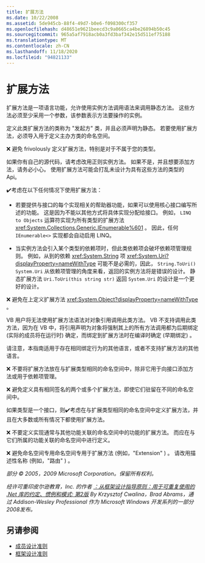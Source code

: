 ```yaml
---
title: 扩展方法
ms.date: 10/22/2008
ms.assetid: 5de945cb-88f4-49d7-b0e6-f098300cf357
ms.openlocfilehash: d48651e9621beecd3c9a0665ca4be26894b50c45
ms.sourcegitcommit: 965a5af7918acb0a3fd3baf342e15d511ef75188
ms.translationtype: MT
ms.contentlocale: zh-CN
ms.lasthandoff: 11/18/2020
ms.locfileid: "94821133"
---
```

# <a name="extension-methods"></a>扩展方法
扩展方法是一项语言功能，允许使用实例方法调用语法来调用静态方法。 这些方法必须至少采用一个参数，该参数表示方法要操作的实例。

 定义此类扩展方法的类称为 "发起方" 类，并且必须声明为静态。 若要使用扩展方法，必须导入用于定义主办方类的命名空间。

 ❌ 避免 frivolously 定义扩展方法，特别是对于不属于您的类型。

 如果你有自己的源代码，请考虑改用正则实例方法。 如果不是，并且想要添加方法，请务必小心。 使用扩展方法可能会打乱未设计为具有这些方法的类型的 Api。

 ✔️考虑在以下任何情况下使用扩展方法：

- 若要提供与接口的每个实现相关的帮助器功能，如果可以使用核心接口编写所述的功能。 这是因为不能以其他方式将具体实现分配给接口。 例如， `LINQ to Objects` 运算符实现为所有类型的扩展方法 <xref:System.Collections.Generic.IEnumerable%601> 。 因此，任何 `IEnumerable<>` 实现都会自动启用 LINQ。

- 当实例方法会引入某个类型的依赖项时，但此类依赖项会破坏依赖项管理规则。 例如，从到的依赖 <xref:System.String> 项 <xref:System.Uri?displayProperty=nameWithType> 可能不是必需的，因此， `String.ToUri()` `System.Uri` 从依赖项管理的角度来看，返回的实例方法将是错误的设计。 静态扩展方法 `Uri.ToUri(this string str)` 返回 `System.Uri` 的设计是一个更好的设计。

 ❌ 避免在上定义扩展方法 <xref:System.Object?displayProperty=nameWithType> 。

 VB 用户将无法使用扩展方法语法对对象引用调用此类方法。 VB 不支持调用此类方法，因为在 VB 中，将引用声明为对象将强制其上的所有方法调用都为后期绑定 (实际的成员将在运行时) 确定，而绑定到扩展方法时在编译时确定 (早期绑定) 。

 请注意，本指南适用于存在相同绑定行为的其他语言，或者不支持扩展方法的其他语言。

 ❌ 不要将扩展方法放在与扩展类型相同的命名空间中，除非它用于向接口添加方法或用于依赖项管理。

 ❌ 避免定义具有相同签名的两个或多个扩展方法，即使它们驻留在不同的命名空间中。

 如果类型是一个接口，则✔️考虑在与扩展类型相同的命名空间中定义扩展方法，并且在大多数或所有情况下都使用扩展方法。

 ❌ 不要定义实现通常与其他功能关联的命名空间中的功能的扩展方法。 而应在与它们所属的功能关联的命名空间中进行定义。

 ❌ 避免命名空间专用命名空间专用于扩展方法 (例如，"Extension" ) 。 请改用描述性名称 (例如，"路由" ) 。

 *部分 &copy; 2005，2009 Microsoft Corporation。保留所有权利。*

 *经许可重印皮尔逊教育，Inc. 的作者 [：从框架设计指导原则：用于可重复使用的 .Net 库的约定、惯例和模式; 第2版](https://www.informit.com/store/framework-design-guidelines-conventions-idioms-and-9780321545619) By Krzysztof Cwalina，Brad Abrams，通过 Addison-Wesley Professional 作为 Microsoft Windows 开发系列的一部分2008发布。*

## <a name="see-also"></a>另请参阅

- [成员设计准则](member.md)
- [框架设计准则](index.md)
